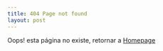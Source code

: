 ```yaml
---
title: 404 Page not found
layout: post
---
```


<!-- Oops! esta página no existe, retornar a [Homepage]({{site.baseurl}}) -->
Oops! esta página no existe, retornar a [Homepage](/)
